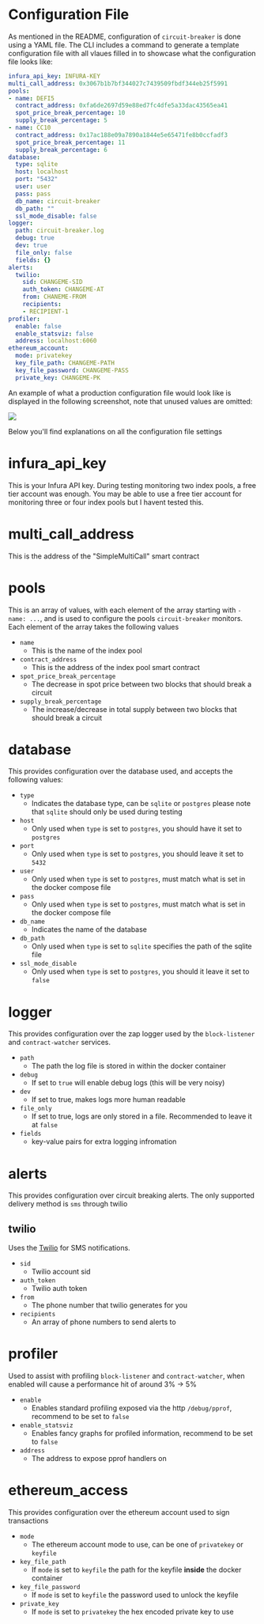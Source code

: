 # Configuration File

As mentioned in the README, configuration of `circuit-breaker` is done using a YAML file. The CLI includes a command to generate a template configuration file with all vlaues filled in to showcase what the configuration file looks like:


```yaml
infura_api_key: INFURA-KEY
multi_call_address: 0x3067b1b7bf344027c7439509fbdf344eb25f5991
pools:
- name: DEFI5
  contract_address: 0xfa6de2697d59e88ed7fc4dfe5a33dac43565ea41
  spot_price_break_percentage: 10
  supply_break_percentage: 5
- name: CC10
  contract_address: 0x17ac188e09a7890a1844e5e65471fe8b0ccfadf3
  spot_price_break_percentage: 11
  supply_break_percentage: 6
database:
  type: sqlite
  host: localhost
  port: "5432"
  user: user
  pass: pass
  db_name: circuit-breaker
  db_path: ""
  ssl_mode_disable: false
logger:
  path: circuit-breaker.log
  debug: true
  dev: true
  file_only: false
  fields: {}
alerts:
  twilio:
    sid: CHANGEME-SID
    auth_token: CHANGEME-AT
    from: CHANEME-FROM
    recipients:
    - RECIPIENT-1
profiler:
  enable: false
  enable_statsviz: false
  address: localhost:6060
ethereum_account:
  mode: privatekey
  key_file_path: CHANGEME-PATH
  key_file_password: CHANGEME-PASS
  private_key: CHANGEME-PK
```

An example of what a production configuration file would look like is displayed in the following screenshot, note that unused values are omitted:

![](./config_sample.png)

Below you'll find explanations on all the configuration file settings

# infura_api_key

This is your Infura API key. During testing monitoring two index pools, a free tier account was enough. You may be able to use a free tier account for monitoring three or four index pools but I havent tested this.

# multi_call_address

This is the address of the "SimpleMultiCall" smart contract

# pools

This is an array of values, with each element of the array starting with `- name: ...`, and is used to configure the pools `circuit-breaker` monitors. Each element of the array takes the following values

* `name`
  * This is the name of the index pool
* `contract_address`
  * This is the address of the index pool smart contract
* `spot_price_break_percentage`
  * The decrease in spot price between two blocks that should break a circuit
* `supply_break_percentage`
  * The increase/decrease in total supply between two blocks that should break a circuit

# database

This provides configuration over the database used, and accepts the following values:

* `type`
  * Indicates the database type, can be `sqlite` or `postgres` please note that `sqlite` should only be used during testing
* `host`
  * Only used when `type` is set to `postgres`, you should have it set to `postgres`
* `port`
  * Only used when `type` is set to `postgres`, you should leave it set to `5432`
* `user`
  * Only used when `type` is set to `postgres`, must match what is set in the docker compose file
* `pass`
  * Only used when `type` is set to `postgres`, must match what is set in the docker compose file
* `db_name`
  * Indicates the name of the database
* `db_path`
  * Only used when `type` is set to `sqlite` specifies the path of the sqlite file
* `ssl_mode_disable`
  * Only used when `type` is set to `postgres`, you should it leave it set to `false`

# logger

This provides configuration over the zap logger used by the `block-listener` and `contract-watcher` services.

* `path`
  * The path the log file is stored in within the docker container
* `debug`
  * If set to `true` will enable debug logs (this will be very noisy)
* `dev`
  * If set to true, makes logs more human readable
* `file_only`
  * If set to true, logs are only stored in a file. Recommended to leave it at `false`
* `fields`
  * key-value pairs for extra logging infromation

# alerts

This provides configuration over circuit breaking alerts. The only supported delivery method is `sms` through twilio

## twilio

Uses the [Twilio](https://www.twilio.com) for SMS notifications.

* `sid`
  * Twilio account sid
* `auth_token`
  * Twilio auth token
* `from`
  * The phone number that twilio generates for you
* `recipients`
  *  An array of phone numbers to send alerts to

# profiler

Used to assist with profiling `block-listener` and `contract-watcher`, when enabled will cause a performance hit of around 3% -> 5%

* `enable`
  * Enables standard profiling exposed via the http `/debug/pprof`, recommend to be set to `false`
* `enable_statsviz`
  * Enables fancy graphs for profiled information, recommend to be set to `false`
* `address`
  * The address to expose pprof handlers on

# ethereum_access

This provides configuration over the ethereum account used to sign transactions

* `mode`
  * The ethereum account mode to use, can be one of `privatekey` or `keyfile`
* `key_file_path`
  * If `mode` is set to `keyfile` the path for the keyfile **inside** the docker container
* `key_file_password`
  * If `mode` is set to `keyfile` the password used to unlock the keyfile
* `private_key`
  * If `mode` is set to `privatekey` the hex encoded private key to use